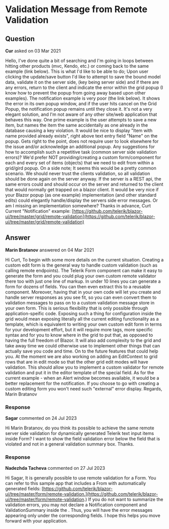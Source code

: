 # Validation Message from Remote Validation

## Question

**Cur** asked on 03 Mar 2021

Hello, I've done quite a bit of searching and I'm going in loops between hitting other products (mvc, Kendo, etc.) or coming back to the same example (link below). This is what I'd like to be able to do; Upon user clicking the update/save button I'd like to attempt to save the bound model data, validate it on the server side, (key being server side) and if there are any errors, return to the client and indicate the error within the grid popup (I know how to prevent the popup from going away based upon other examples). The notification example is very poor (the link below). It shows the error in its own popup window, and if the user hits cancel on the Grid Popup, the notification popup remains until they close it. It's not a very elegant solution, and I'm not aware of any other site/web application that behaves this way. One prime example is the user attempts to save a new item, but names the item the same accidentally as one already in the database causing a key violation. It would be nice to display "Item with name provided already exists", right above text entry field "Name" on the popup. Gets right to the point, does not require user to look elsewhere for the issue and/or acknowledge an additional popup. Any suggestions for how to accomplish such a repetitive task (common server side validation errors)? We'd prefer NOT providing/creating a custom form/component for each and every set of items (objects) that we need to edit from within a grid/gird popup. On a side note; It seems this would be a pretty common scenario. We should never trust the clients validation, so all validation should be done again on the server anyway. If the server is a REST api, the same errors could and should occur on the server and returned to the client that would normally get trapped on a blazor client. It would be very nice if your Blazor popup (as one example) implementation (and other standard edits) could elegantly handle/display the servers side error messages. Or am I missing an implementation somewhere? Thanks in advance, Curt Current "Notification" example: [https://github.com/telerik/blazor-ui/tree/master/grid/remote-validation](https://github.com/telerik/blazor-ui/tree/master/grid/remote-validation)

## Answer

**Marin Bratanov** answered on 04 Mar 2021

Hi Curt, To begin with some more details on the current situation. Creating a custom edit form is the general way to handle custom validation (such as calling remote endpoints). The Telerik Form component can make it easy to generate the form and you could plug your own custom remote validator there too with just one line of markup. In under 10 lines you can generate a form for dozens of fields. You can then even extract this to a reusable component. Moreover, having that in your own code will let you create and handle server responses as you see fit, so you can even convert them to validation messages to pass on to a custom validation message store in your own form. This is serious flexibility that is only possible through application-speific code. Exposing such a thing for configuration inside the grid would mean exposing literally all the current editing functionality as a template, which is equivalent to writing your own custom edit form in terms for your development effort, but it will require more tags, more specific syntax and for you to know where in the grid to put that, as opposed to having the full freedom of Blazor. It will also add complexity to the grid and take away time we could otherwise use to implement other things that can actually save you code and time. On to the future features that could help you. At the moment we are also working on adding an EditContext to grid rows that are in edit mode so that the other grid edit modes will have validation. This should allow you to implement a custom validator for remote validation and put it in the editor template of the special field. As for the current example - when an Alert window becomes available, it would be a better replacement for the notification. If you choose to go with creating a custom editing form you won't need such "external" error display. Regards, Marin Bratanov

### Response

**Sagar** commented on 24 Jul 2023

Hi Marin Bratanov, do you think its possible to achieve the same remote server side validation for dynamically generated Telerik text input items inside Form? I want to show the field validation error below the field that is violated and not in a general validation summary box. Thanks.

### Response

**Nadezhda Tacheva** commented on 27 Jul 2023

Hi Sagar, It is generally possible to use remote validation for a Form. You can refer to this sample app that includes a From with automatically generated fields: [https://github.com/telerik/blazor-ui/tree/master/form/remote-validation.](https://github.com/telerik/blazor-ui/tree/master/form/remote-validation.) If you do not want to summarize the validation errors, you may not declare a Notification component and ValidationSummary inside the <FormValidation>. Thus, you will have the error messages appearing only under the corresponding fields. I hope this helps you move forward with your application.
